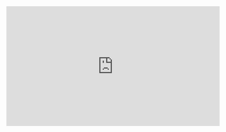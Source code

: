<iframe width="560" height="315" src="https://www.youtube.com/embed/P6noERkldBg" title="YouTube video player" frameborder="0" allow="accelerometer; autoplay; clipboard-write; encrypted-media; gyroscope; picture-in-picture" allowfullscreen></iframe>